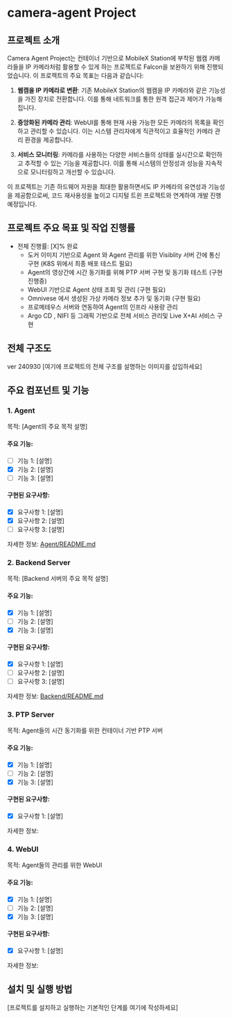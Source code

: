 # camera-agent Project

## 프로젝트 소개
Camera Agent Project는 컨테이너 기반으로 MobileX Station에 부착된 웹캠 카메라들을 IP 카메라처럼 활용할 수 있게 하는 프로젝트로 Falcon을 보완하기 위해 진행되었습니다. 이 프로젝트의 주요 목표는 다음과 같습니다:

1. **웹캠을 IP 카메라로 변환**: 기존 MobileX Station의 웹캠을 IP 카메라와 같은 기능성을 가진 장치로 전환합니다. 이를 통해 네트워크를 통한 원격 접근과 제어가 가능해집니다.

2. **중앙화된 카메라 관리**: WebUI를 통해 현재 사용 가능한 모든 카메라의 목록을 확인하고 관리할 수 있습니다. 이는 시스템 관리자에게 직관적이고 효율적인 카메라 관리 환경을 제공합니다.

3. **서비스 모니터링**: 카메라를 사용하는 다양한 서비스들의 상태를 실시간으로 확인하고 추적할 수 있는 기능을 제공합니다. 이를 통해 시스템의 안정성과 성능을 지속적으로 모니터링하고 개선할 수 있습니다.

이 프로젝트는 기존 하드웨어 자원을 최대한 활용하면서도 IP 카메라의 유연성과 기능성을 제공함으로써, 코드 재사용성을 높이고 디지털 트윈 프로젝트와 연계하여 개발 진행 예정입니다. 


## 프로젝트 주요 목표 및 작업 진행률
- 전체 진행률: [X]% 완료
  - 도커 이미지 기반으로 Agent 와 Agent 관리를 위한 Visiblity 서버 간에 통신 구현  (K8S 위에서 최종 배포 테스트 필요)
  - Agent의 영상간에 시간 동기화를 위해 PTP 서버 구현 및 동기화 테스트 (구현 진행중)
  - WebUI 기반으로 Agent 상태 조회 및 관리 (구현 필요)
  - Omnivese 에서 생성된 가상 카메라 정보 추가 및 동기화 (구현 필요)
  - 프로메테우스 서버와 연동하여 Agent의 인프라 사용량 관리
  - Argo CD , NIFI 등 그래픽 기반으로 전체 서비스 관리및 Live X+AI 서비스 구현


## 전체 구조도

ver 240930
[여기에 프로젝트의 전체 구조를 설명하는 이미지를 삽입하세요]

## 주요 컴포넌트 및 기능

### 1. Agent
목적: [Agent의 주요 목적 설명]

#### 주요 기능:
- [ ] 기능 1: [설명]
- [x] 기능 2: [설명]
- [ ] 기능 3: [설명]

#### 구현된 요구사항:
- [x] 요구사항 1: [설명]
- [x] 요구사항 2: [설명]
- [ ] 요구사항 3: [설명]

자세한 정보: [Agent/README.md](Agent/README.md)

### 2. Backend Server
목적: [Backend 서버의 주요 목적 설명]

#### 주요 기능:
- [x] 기능 1: [설명]
- [ ] 기능 2: [설명]
- [x] 기능 3: [설명]

#### 구현된 요구사항:
- [x] 요구사항 1: [설명]
- [ ] 요구사항 2: [설명]
- [ ] 요구사항 3: [설명]

자세한 정보: [Backend/README.md](Backend/README.md)

### 3. PTP Server
목적: Agent들의 시간 동기화를 위한 컨테이너 기반 PTP 서버

#### 주요 기능:
- [x] 기능 1: [설명]
- [ ] 기능 2: [설명]
- [x] 기능 3: [설명]

#### 구현된 요구사항:
- [x] 요구사항 1: [설명]

자세한 정보: 

### 4. WebUI
목적: Agent들의 관리를 위한 WebUI 

#### 주요 기능:
- [x] 기능 1: [설명]
- [ ] 기능 2: [설명]
- [x] 기능 3: [설명]

#### 구현된 요구사항:
- [x] 요구사항 1: [설명]


자세한 정보: 
## 설치 및 실행 방법
[프로젝트를 설치하고 실행하는 기본적인 단계를 여기에 작성하세요]


